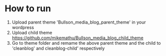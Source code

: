 # How to run

1. Upload parent theme 'Bullson_media_blog_parent_theme' in your wordpress 
2. Upload child theme https://github.com/mikemathu/Bullson_media_blog_child_theme 
3. Go to theme folder and remame the above parent theme and the child to 'cleanblog' and cleanblog-child' respectively
